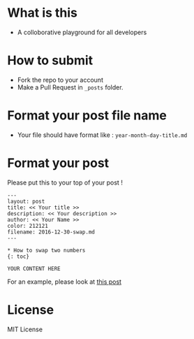 # What is this

- A colloborative playground for all developers

# How to submit

- Fork the repo to your account
- Make a Pull Request in `_posts` folder.

# Format your post file name

- Your file should have format like : `year-month-day-title.md`

# Format your post

Please put this to your top of your post !

```
---
layout: post
title: << Your title >>
description: << Your description >>
author: << Your Name >>
color: 212121
filename: 2016-12-30-swap.md
---

* How to swap two numbers
{: toc}

YOUR CONTENT HERE
```

For an example, please look at [this post](https://raw.githubusercontent.com/ruby-vietnam/algorithm/gh-pages/_posts/2016-12-30-swap.md)

# License
MIT License